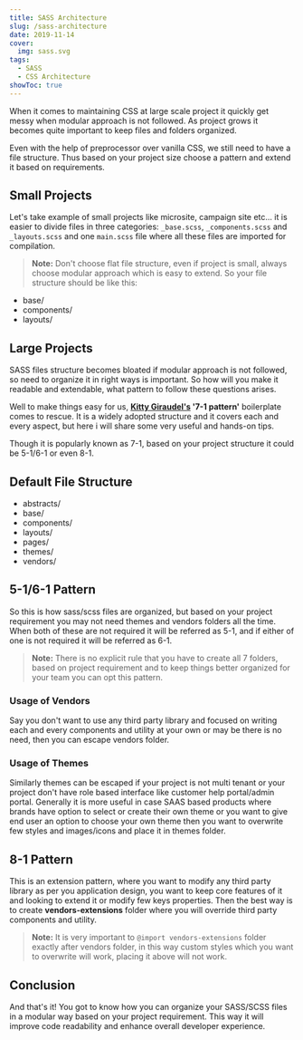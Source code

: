 ```yaml
---
title: SASS Architecture
slug: /sass-architecture
date: 2019-11-14
cover:
  img: sass.svg
tags:
  - SASS
  - CSS Architecture
showToc: true
---
```


When it comes to maintaining CSS at large scale project it quickly get messy when modular approach is not followed. As project grows it becomes quite important to keep files and folders organized.

Even with the help of preprocessor over vanilla CSS, we still need to have a file structure. Thus based on your project size choose a pattern and extend it based on requirements.

## Small Projects

Let's take example of small projects like microsite, campaign site etc... it is easier to divide files in three categories: `_base.scss`, `_components.scss` and `_layouts.scss` and one `main.scss` file where all these files are imported for compilation.

> **Note:** Don't choose flat file structure, even if project is small, always choose modular approach which is easy to extend. So your file structure should be like this:

* base/
* components/
* layouts/


## Large Projects

SASS files structure becomes bloated if modular approach is not followed, so need to organize it in right ways is important. So how will you make it readable and extendable, what pattern to follow these questions arises.

Well to make things easy for us, **<a href="https://sass-guidelin.es/#the-7-1-pattern">Kitty Giraudel's</a> '7-1 pattern'** boilerplate comes to rescue. It is a widely adopted structure and it covers each and every aspect, but here i will share some very useful and hands-on tips.

Though it is popularly known as 7-1, based on your project structure it could be 5-1/6-1 or even 8-1.

## Default File Structure

* abstracts/
* base/
* components/
* layouts/
* pages/
* themes/
* vendors/

## 5-1/6-1 Pattern

So this is how sass/scss files are organized, but based on your project requirement you may not need themes and vendors folders all the time. When both of these are not required it will be referred as 5-1, and if either of one is not required it will be referred as 6-1.

> **Note:** There is no explicit rule that you have to create all 7 folders, based on project requirement and to keep things better organized for your team you can opt this pattern.

### Usage of Vendors

Say you don't want to use any third party library and focused on writing each and every components and utility at your own or may be there is no need, then you can escape vendors folder.


### Usage of Themes

Similarly themes can be escaped if your project is not multi tenant or your project don't have role based interface like customer help portal/admin portal. Generally it is more useful in case SAAS based products where brands have option to select or create their own theme or you want to give end user an option to choose your own theme then you want to overwrite few styles and images/icons and place it in themes folder.


## 8-1 Pattern

This is an extension pattern, where you want to modify any third party library as per you application design, you want to keep core features of it and looking to extend it or modify few keys properties. Then the best way is to create **vendors-extensions** folder where you will override third party components and utility.

> **Note:** It is very important to ``@import vendors-extensions`` folder exactly after vendors folder, in this way custom styles which you want to overwrite will work, placing it above will not work.

## Conclusion

And that's it! You got to know how you can organize your SASS/SCSS files in a modular way based on your project requirement. This way it will improve code readability and enhance overall developer experience.
